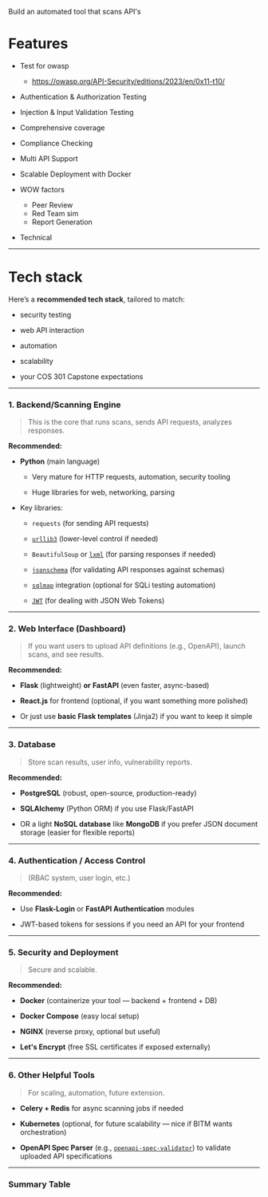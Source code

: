 Build an automated tool that scans API's

# Features 
- Test for owasp
	- https://owasp.org/API-Security/editions/2023/en/0x11-t10/
- Authentication & Authorization Testing
- Injection & Input Validation Testing
- Comprehensive coverage
- Compliance Checking
- Multi API Support
- Scalable Deployment with Docker

- WOW factors
	- Peer Review
	- Red Team sim
	- Report Generation

- Technical
---
# Tech stack
Here’s a **recommended tech stack**, tailored to match:

- security testing
    
- web API interaction
    
- automation
    
- scalability
    
- your COS 301 Capstone expectations
    

---

### 1. **Backend/Scanning Engine**

> This is the core that runs scans, sends API requests, analyzes responses.

**Recommended:**

- **Python** (main language)
    
    - Very mature for HTTP requests, automation, security tooling
        
    - Huge libraries for web, networking, parsing
        
- Key libraries:
    
    - `requests` (for sending API requests)
        
    - [`urllib3`](https://urllib3.readthedocs.io/) (lower-level control if needed)
        
    - `BeautifulSoup` or [`lxml`](https://lxml.de/) (for parsing responses if needed)
        
    - [`jsonschema`](https://python-jsonschema.readthedocs.io/) (for validating API responses against schemas)
        
    - [`sqlmap`](https://sqlmap.org/) integration (optional for SQLi testing automation)
        
    - [`JWT`](https://pyjwt.readthedocs.io/) (for dealing with JSON Web Tokens)
        

---

### 2. **Web Interface (Dashboard)**

> If you want users to upload API definitions (e.g., OpenAPI), launch scans, and see results.

**Recommended:**

- **Flask** (lightweight) **or** **FastAPI** (even faster, async-based)
    
- **React.js** for frontend (optional, if you want something more polished)
    
- Or just use **basic Flask templates** (Jinja2) if you want to keep it simple
    

---

### 3. **Database**

> Store scan results, user info, vulnerability reports.

**Recommended:**

- **PostgreSQL** (robust, open-source, production-ready)
    
- **SQLAlchemy** (Python ORM) if you use Flask/FastAPI
    
- OR a light **NoSQL database** like **MongoDB** if you prefer JSON document storage (easier for flexible reports)
    

---

### 4. **Authentication / Access Control**

> (RBAC system, user login, etc.)

**Recommended:**

- Use **Flask-Login** or **FastAPI Authentication** modules
    
- JWT-based tokens for sessions if you need an API for your frontend
    

---

### 5. **Security and Deployment**

> Secure and scalable.

**Recommended:**

- **Docker** (containerize your tool — backend + frontend + DB)
    
- **Docker Compose** (easy local setup)
    
- **NGINX** (reverse proxy, optional but useful)
    
- **Let's Encrypt** (free SSL certificates if exposed externally)
    

---

### 6. **Other Helpful Tools**

> For scaling, automation, future extension.

- **Celery + Redis** for async scanning jobs if needed
    
- **Kubernetes** (optional, for future scalability — nice if BITM wants orchestration)
    
- **OpenAPI Spec Parser** (e.g., [`openapi-spec-validator`](https://pypi.org/project/openapi-spec-validator/)) to validate uploaded API specifications
    

---

### Summary Table
